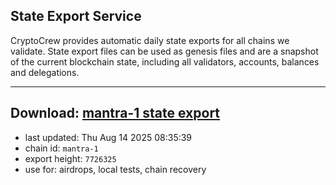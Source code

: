 ## State Export Service
CryptoCrew provides automatic daily state exports for all chains we validate. State export files can be used as genesis files and are a snapshot of the current blockchain state, including all validators, accounts, balances and delegations.

---
**Download: [mantra-1 state export](https://dl-eu2.ccvalidators.com/SERVICE/mantrachain/mantra-1_export_7726325.json)**
---

- last updated: Thu Aug 14 2025 08:35:39
- chain id: `mantra-1`
- export height: `7726325`
- use for: airdrops, local tests, chain recovery
